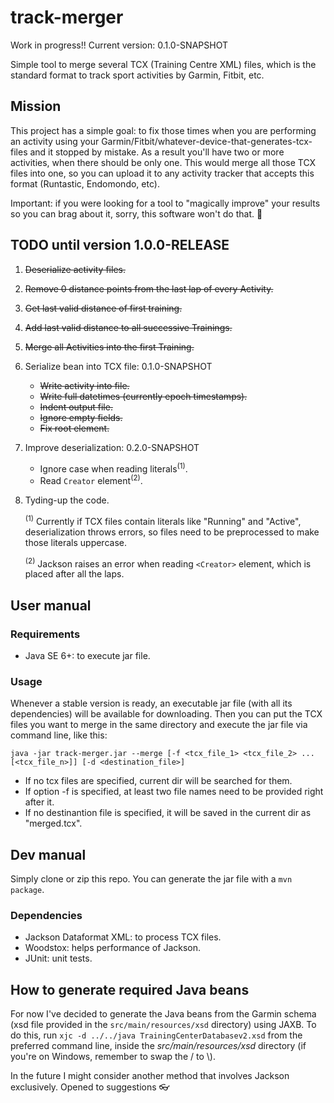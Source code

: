# track-merger
Work in progress!!
Current version: 0.1.0-SNAPSHOT

Simple tool to merge several TCX (Training Centre XML) files, which is the standard format to track sport activities by Garmin, Fitbit, etc.

## Mission
This project has a simple goal: to fix those times when you are performing an activity using your Garmin/Fitbit/whatever-device-that-generates-tcx-files and it stopped by mistake. As a result you'll have two or more activities, when there should be only one. This would merge all those TCX files into one, so you can upload it to any activity tracker that accepts this format (Runtastic, Endomondo, etc).

Important: if you were looking for a tool to "magically improve" your results so you can brag about it, sorry, this software won't do that. :running:

## TODO until version 1.0.0-RELEASE
1. ~~Deserialize activity files.~~
2. ~~Remove 0 distance points from the last lap of every Activity.~~
3. ~~Get last valid distance of first training.~~
4. ~~Add last valid distance to all successive Trainings.~~
5. ~~Merge all Activities into the first Training.~~
6. Serialize bean into TCX file: 0.1.0-SNAPSHOT
    * ~~Write activity into file.~~
    * ~~Write full datetimes (currently epoch timestamps).~~
    * ~~Indent output file.~~
    * ~~Ignore empty fields.~~
    * ~~Fix root element.~~
7. Improve deserialization: 0.2.0-SNAPSHOT
    * Ignore case when reading literals<sup>(1)</sup>.
    * Read `Creator` element<sup>(2)</sup>.
8. Tyding-up the code.

    <sup>(1)</sup> Currently if TCX files contain literals like "Running" and "Active", deserialization throws errors, so files need to be preprocessed to make those literals uppercase.

    <sup>(2)</sup> Jackson raises an error when reading `<Creator>` element, which is placed after all the laps.

## User manual

### Requirements
- Java SE 6+: to execute jar file.

### Usage
Whenever a stable version is ready, an executable jar file (with all its dependencies) will be available for downloading. Then you can put the TCX files you want to merge in the same directory and execute the jar file via command line, like this:
```
java -jar track-merger.jar --merge [-f <tcx_file_1> <tcx_file_2> ... [<tcx_file_n>]] [-d <destination_file>]
```
- If no tcx files are specified, current dir will be searched for them.
- If option -f is specified, at least two file names need to be provided right after it.
- If no destinantion file is specified, it will be saved in the current dir as "merged.tcx".

## Dev manual
Simply clone or zip this repo. You can generate the jar file with a `mvn package`.

### Dependencies
- Jackson Dataformat XML: to process TCX files.
- Woodstox: helps performance of Jackson.
- JUnit: unit tests.

## How to generate required Java beans
For now I've decided to generate the Java beans from the Garmin schema (xsd file provided in the `src/main/resources/xsd` directory) using JAXB. To do this, run `xjc -d ../../java TrainingCenterDatabasev2.xsd` from the preferred command line, inside the _src/main/resources/xsd_ directory (if you're on Windows, remember to swap the / to \\).

In the future I might consider another method that involves Jackson exclusively. Opened to suggestions :eyeglasses:
